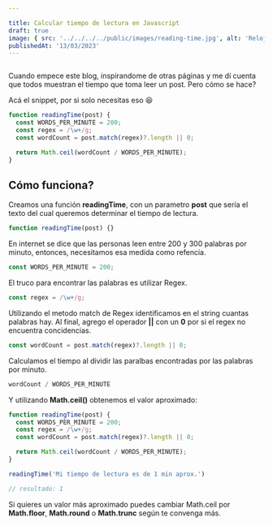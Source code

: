 ```yaml
---

title: Calcular tiempo de lectura en Javascript
draft: true
image: { src: '../../../../public/images/reading-time.jpg', alt: 'Reloj de arena junto a tres dados' }
publishedAt: '13/03/2023'
---
```


<img src="/images/reading-time.jpg" alt="">

Cuando empece este blog, inspirandome de otras páginas y me dí cuenta que todos muestran el tiempo que toma leer un post. Pero cómo se hace?

Acá el snippet, por si solo necesitas eso 😆

```js
function readingTime(post) {
  const WORDS_PER_MINUTE = 200;
  const regex = /\w+/g;
  const wordCount = post.match(regex)?.length || 0;

  return Math.ceil(wordCount / WORDS_PER_MINUTE);
}
```


## Cómo funciona?

Creamos una función **readingTime**, con un parametro **post** que sería el texto del cual queremos determinar el tiempo de lectura.

```js
function readingTime(post) {}
```
En internet se dice que las personas leen entre 200 y 300 palabras por minuto, entonces, necesitamos esa medida como refencia.

```js
const WORDS_PER_MINUTE = 200;

```
El truco para encontrar las palabras es utilizar Regex.

```js
const regex = /\w+/g;
```

Utilizando el metodo match de Regex identificamos en el string cuantas palabras hay. Al final, agrego el operador **||** con un **0** por si el regex no encuentra concidencias.

```js
const wordCount = post.match(regex)?.length || 0;
```

Calculamos el tiempo al dividir las paralbas encontradas por las palabras por minuto.

```js
wordCount / WORDS_PER_MINUTE
```

Y utilizando **Math.ceil()** obtenemos el valor aproximado:

```js
function readingTime(post) {
  const WORDS_PER_MINUTE = 200;
  const regex = /\w+/g;
  const wordCount = post.match(regex)?.length || 0;

  return Math.ceil(wordCount / WORDS_PER_MINUTE);
}

readingTime('Mi tiempo de lectura es de 1 min aprox.')

// resultado: 1
```

Si quieres un valor más aproximado puedes cambiar Math.ceil por **Math.floor**, **Math.round** o **Math.trunc** según te convenga más.
